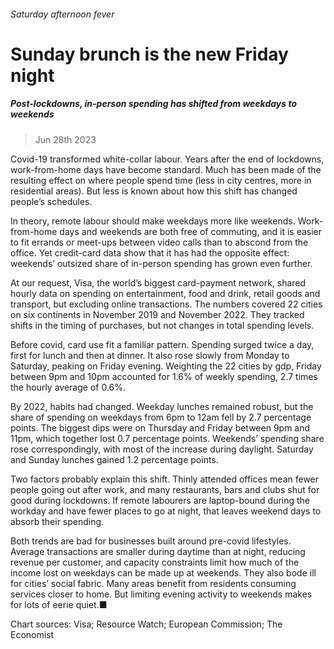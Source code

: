 ###### Saturday afternoon fever
# Sunday brunch is the new Friday night 
##### Post-lockdowns, in-person spending has shifted from weekdays to weekends 
> Jun 28th 2023 


Covid-19 transformed white-collar labour. Years after the end of lockdowns, work-from-home days have become standard. Much has been made of the resulting effect on where people spend time (less in city centres, more in residential areas). But less is known about how this shift has changed people’s schedules.
In theory, remote labour should make weekdays more like weekends. Work-from-home days and weekends are both free of commuting, and it is easier to fit errands or meet-ups between video calls than to abscond from the office. Yet credit-card data show that it has had the opposite effect: weekends’ outsized share of in-person spending has grown even further.
At our request, Visa, the world’s biggest card-payment network, shared hourly data on spending on entertainment, food and drink, retail goods and transport, but excluding online transactions. The numbers covered 22 cities on six continents in November 2019 and November 2022. They tracked shifts in the timing of purchases, but not changes in total spending levels.


Before covid, card use fit a familiar pattern. Spending surged twice a day, first for lunch and then at dinner. It also rose slowly from Monday to Saturday, peaking on Friday evening. Weighting the 22 cities by gdp, Friday between 9pm and 10pm accounted for 1.6% of weekly spending, 2.7 times the hourly average of 0.6%.
By 2022, habits had changed. Weekday lunches remained robust, but the share of spending on weekdays from 6pm to 12am fell by 2.7 percentage points. The biggest dips were on Thursday and Friday between 9pm and 11pm, which together lost 0.7 percentage points. Weekends’ spending share rose correspondingly, with most of the increase during daylight. Saturday and Sunday lunches gained 1.2 percentage points.


Two factors probably explain this shift. Thinly attended offices mean fewer people going out after work, and many restaurants, bars and clubs shut for good during lockdowns. If remote labourers are laptop-bound during the workday and have fewer places to go at night, that leaves weekend days to absorb their spending.
Both trends are bad for businesses built around pre-covid lifestyles. Average transactions are smaller during daytime than at night, reducing revenue per customer, and capacity constraints limit how much of the income lost on weekdays can be made up at weekends. They also bode ill for cities’ social fabric. Many areas benefit from residents consuming services closer to home. But limiting evening activity to weekends makes for lots of eerie quiet.■
Chart sources: Visa; Resource Watch; European Commission; The Economist
